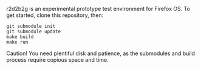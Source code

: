 r2d2b2g is an experimental prototype test environment for Firefox OS.  To get started, clone this repository, then:

    git submodule init
    git submodule update
    make build
    make run

Caution! You need plentiful disk and patience, as the submodules and build process require copious space and time.
